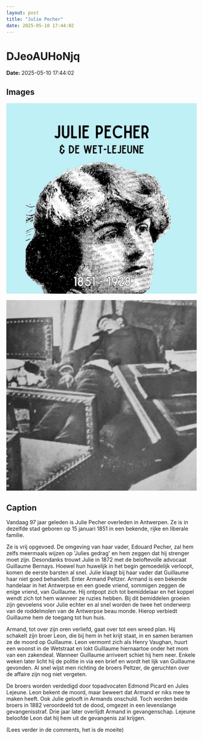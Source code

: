 ```yaml
---
layout: post
title: "Julie Pecher"
date: 2025-05-10 17:44:02
---
```


# DJeoAUHoNjq

**Date:** 2025-05-10 17:44:02

## Images

![Image](../images/DJeoAUHoNjq_0.webp)

![Image](../images/DJeoAUHoNjq_1.webp)

## Caption

Vandaag 97 jaar geleden is Julie Pecher overleden in Antwerpen. Ze is in dezelfde stad geboren op 15 januari 1851 in een bekende, rijke en liberale familie. 

Ze is vrij opgevoed. De omgeving van haar vader, Edouard Pecher, zal hem zelfs meermaals wijzen op 'Julies gedrag' en hem zeggen dat hij strenger moet zijn. Desondanks trouwt Julie in 1872 met de beloftevolle advocaat Guillaume Bernays. Hoewel hun huwelijk in het begin gemoedelijk verloopt, komen de eerste barsten al snel. Julie klaagt bij haar vader dat Guillaume haar niet goed behandelt. Enter Armand Peltzer. Armand is een bekende handelaar in het Antwerpse en een goede vriend, sommigen zeggen de enige vriend, van Guillaume. Hij ontpopt zich tot bemiddelaar en het koppel wendt zich tot hem wanneer ze ruzies hebben. Bij dit bemiddelen groeien zijn gevoelens voor Julie echter en al snel worden de twee het onderwerp van de roddelmolen van de Antwerpse beau monde. Hierop verbiedt Guillaume hem de toegang tot hun huis. 

Armand, tot over zijn oren verliefd, gaat over tot een wreed plan. Hij schakelt zijn broer Leon, die bij hem in het krijt staat, in en samen beramen ze de moord op Guillaume. Leon vermomt zich als Henry Vaughan, huurt een woonst in de Wetstraat en lokt Guillaume hiernaartoe onder het mom van een zakendeal. Wanneer Guillaume arriveert schiet hij hem neer. Enkele weken later licht hij de politie in via een brief en wordt het lijk van Guillaume gevonden. Al snel wijst men richting de broers Peltzer, de geruchten over de affaire zijn nog niet vergeten. 

De broers worden verdedigd door topadvocaten Edmond Picard en Jules Lejeune. Leon bekent de moord, maar beweert dat Armand er niks mee te maken heeft. Ook Julie gelooft in Armands onschuld. Toch worden beide broers in 1882 veroordeeld tot de dood, omgezet in een levenslange gevangenisstraf. Drie jaar later overlijdt Armand in gevangenschap. Lejeune beloofde Leon dat hij hem uit de gevangenis zal krijgen. 

(Lees verder in de comments, het is de moeite)

